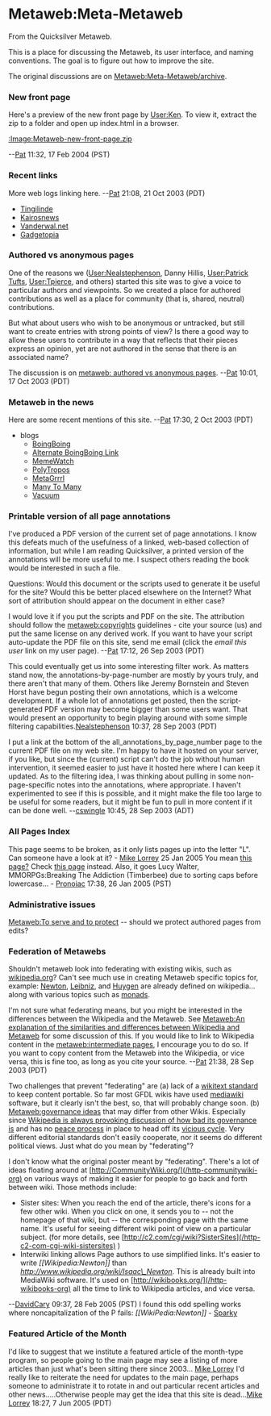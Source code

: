 
# Metaweb:Meta-Metaweb

From the Quicksilver Metaweb.

This is a place for discussing the Metaweb, its user interface, and naming conventions. The goal is to figure out how to improve the site.

The original discussions are on [Metaweb:Meta-Metaweb/archive](/metaweb-meta-metaweb-archive).


### New front page



Here's a preview of the new front page by [User:Ken](/user-ken). To view it, extract the zip to a folder and open up index.html in a browser.

[:Image:Metaweb-new-front-page.zip](/image-metaweb-new-front-page-zip)

--[Pat](/user-patrick-tufts) 11:32, 17 Feb 2004 (PST)

### Recent links



More web logs linking here. --[Pat](/user-patrick-tufts) 21:08, 21 Oct 2003 (PDT)

* [Tingilinde](/http-tingilinde-typepad-com-starstuff-2003-09-quicksilver-wik-html)
* [Kairosnews](/http-kairosnews-org-node-view-3369)
* [Vanderwal.net](/http-www-vanderwal-net-random-entrysel-php-blog-1335)
* [Gadgetopia](/http-www-gadgetopia-com-2003-09-26-quicksilverwiki-html)


### Authored vs anonymous pages



One of the reasons we ([User:Nealstephenson](/user-nealstephenson), Danny Hillis, [User:Patrick Tufts](/user-patrick-tufts), [User:Tpierce](/user-tpierce), and others) started this site was to give a voice to particular authors and viewpoints. So we created a place for authored contributions as well as a place for community (that is, shared, neutral) contributions.

But what about users who wish to be anonymous or untracked, but still want to create entries with strong points of view? Is there a good way to allow these users to contribute in a way that reflects that their pieces express an opinion, yet are not authored in the sense that there is an associated name?

The discussion is on [metaweb: authored vs anonymous pages](/metaweb-authored-vs-anonymous-pages). --[Pat](/user-patrick-tufts) 10:01, 17 Oct 2003 (PDT)

### Metaweb in the news



Here are some recent mentions of this site. --[Pat](/user-patrick-tufts) 17:30, 2 Oct 2003 (PDT)

* blogs
	+ [BoingBoing](/http-boingboing-net-2003-09-01-archive-html-106438136711313636)
	+ [Alternate BoingBoing Link](/http-www-boingboing-net-2003-09-23-neal-stephenson-laun-html)
	+ [MemeWatch](/http-memewatch-com-thelist-archives-2003-09-25-quicksilver-wiki-metaweb-html-003291)
	+ [PolyTropos](/http-www-polytropos-org-archives-000100-html)
	+ [MetaGrrrl](/http-www-metagrrrl-com-metagrrrl-2003-09-blurring-lines-html)
	+ [Many To Many](/http-www-corante-com-many-archives-2003-09-24-neal-stephenson-wiki-php)
	+ [Vacuum](/http-vielmetti-typepad-com-vacuum-2003-10-neal-stephenson-html)


### Printable version of all page annotations


I've produced a PDF version of the current set of page annotations. I know this defeats much of the usefulness of a linked, web-based collection of information, but while I am reading Quicksilver, a printed version of the annotations will be more useful to me. I suspect others reading the book would be interested in such a file.

Questions: Would this document or the scripts used to generate it be useful for the site? Would this be better placed elsewhere on the Internet? What sort of attribution should appear on the document in either case?

 I would love it if you put the scripts and PDF on the site. The attribution should follow the [metaweb:copyrights](/metaweb-copyrights) guidelines - cite your source (us) and put the same license on any derived work. If you want to have your script auto-update the PDF file on this site, send me email (click the *email this user* link on my user page). --[Pat](/user-patrick-tufts) 17:12, 26 Sep 2003 (PDT)

This could eventually get us into some interesting filter work. As matters stand now, the annotations-by-page-number are mostly by yours truly, and there aren't that many of them. Others like Jeremy Bornstein and Steven Horst have begun posting their own annotations, which is a welcome development. If a whole lot of annotations get posted, then the script-generated PDF version may become bigger than some users want. That would present an opportunity to begin playing around with some simple filtering capabilities.[Nealstephenson](/user-nealstephenson) 10:37, 28 Sep 2003 (PDT)

I put a link at the bottom of the all\_annotations\_by\_page\_number page to the current PDF file on my web site. I'm happy to have it hosted on your server, if you like, but since the (current) script can't do the job without human intervention, it seemed easier to just have it hosted here where I can keep it updated. As to the filtering idea, I was thinking about pulling in some non-page-specific notes into the annotations, where appropriate. I haven't experimented to see if this is possible, and it might make the file too large to be useful for some readers, but it might be fun to pull in more content if it can be done well. --[cswingle](/user-cswingle) 10:45, 28 Sep 2003 (ADT)

### All Pages Index



This page seems to be broken, as it only lists pages up into the letter "L". Can someone have a look at it? - [Mike Lorrey](/user-mlorrey) 25 Jan 2005
 You mean [this page?](/http-www-metaweb-com-wiki-wiki-phtml-title-special-allpages-from-1656) Check [this page](/http-www-metaweb-com-wiki-wiki-phtml-title-special-allpages) instead. Also, it goes Lucy Walter, MMORPGs:Breaking The Addiction (Timberbee) due to sorting caps before lowercase... - [Pronoiac](/user-pronoiac) 17:38, 26 Jan 2005 (PST)

### Administrative issues


[Metaweb:To serve and to protect](/metaweb-to-serve-and-to-protect) -- should we protect authored pages from edits?

### Federation of Metawebs



Shouldn't metaweb look into federating with existing wikis, such as [wikipedia.org](/http-wikipedia-org)? Can't see much use in creating Metaweb specific topics for, example: [Newton](/http-www-wikipedia-org-wiki-isaac-newton), [Leibniz](/http-www-wikipedia-org-wiki-gottfried-wilhelm-leibniz), and [Huygen](/http-www-metaweb-com-wiki-wiki-phtml) are already defined on wikipedia... along with various topics such as [monads](/http-www-wikipedia-org-wiki-monad).

 I'm not sure what federating means, but you might be interested in the differences between the Wikipedia and the Metaweb. See [Metaweb:An explanation of the similarities and differences between Wikipedia and Metaweb](/metaweb-an-explanation-of-the-similarities-and-differences-between-wikipedia-and-metaweb) for some discussion of this. If you would like to link to Wikipedia content in the [metaweb:intermediate pages](/metaweb-intermediate-page), I encourage you to do so. If you want to copy content from the Metaweb into the Wikipedia, or vice versa, this is fine too, as long as you cite your source. --[Pat](/user-patrick-tufts) 21:38, 28 Sep 2003 (PDT)

Two challenges that prevent "federating" are (a) lack of a [wikitext standard](/wikitext-standard) to keep content portable. So far most GFDL wikis have used [mediawiki](/mediawiki) software, but it clearly isn't the best, so, that will probably change soon. (b) [Metaweb:governance ideas](/metaweb-governance-ideas) that may differ from other Wikis. Especially since [Wikipedia is always provoking discussion of how bad its governance is](/http-meta-wikipedia-org-wiki-regime-change) and has no [peace process](/http-meta-wikipedia-org-wiki-wikipedia-peace-process) in place to head off its [vicious cycle](/http-meta-wikipedia-org-wiki-wikipedia-vicious-cycle). Very different editorial standards don't easily cooperate, nor it seems do different political views. Just what do you mean by "federating"?

I don't know what the original poster meant by "federating".
There's a lot of ideas floating around at [http://CommunityWiki.org/](/http-communitywiki-org) on various ways of making it easier for people to go back and forth between wiki.
Those methods include:
* Sister sites: When you reach the end of the article, there's icons for a few other wiki. When you click on one, it sends you to -- not the homepage of that wiki, but -- the corresponding page with the same name. It's useful for seeing different wiki point of view on a particular subject. (for more details, see [http://c2.com/cgi/wiki?SisterSites](/http-c2-com-cgi-wiki-sistersites) )
* Interwiki linking allows Page authors to use simplified links. It's easier to write *[[Wikipedia:Newton]]* than *http://www.wikipedia.org/wiki/Isaac\_Newton*. This is already built into MediaWiki software. It's used on [http://wikibooks.org/](/http-wikibooks-org) all the time to link to Wikipedia articles, and vice versa.

--[DavidCary](/user-davidcary) 09:37, 28 Feb 2005 (PST)
I found this odd spelling works where noncapitalization of the P fails: *[[WikiPedia:Newton]]* - [Sparky](/user-stsparky)

### Featured Article of the Month


I'd like to suggest that we institute a featured article of the month-type program, so people going to the main page may see a listing of more articles than just what's been sitting there since 2003... [Mike Lorrey](/user-mlorrey)
I'd really like to reiterate the need for updates to the main page, perhaps someone to administrate it to rotate in and out particular recent articles and other news.....Otherwise people may get the idea that this site is dead...[Mike Lorrey](/user-69-173-101-181) 18:27, 7 Jun 2005 (PDT)
